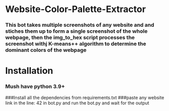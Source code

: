 # Website-Color-Palette-Extractor

### This bot takes multiple screenshots of any website and and stiches them up to form a single screenshot of the whole webpage, then the img_to_hex script processes the screenshot withj K-means++ algorithm to determine the dominant colors of the webpage

# Installation

### Mush have python 3.9+
###Install all the dependencies from requirements.txt
###paste any website link in the line: 42 in bot.py and run the bot.py and wait for the output
